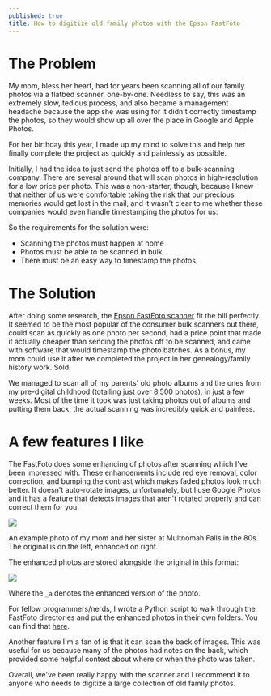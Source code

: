 ```yaml
---
published: true
title: How to digitize old family photos with the Epson FastFoto
---
```


# The Problem

My mom, bless her heart, had for years been scanning all of our family photos via a flatbed scanner, one-by-one. 
Needless to say, this was an extremely slow, tedious process, and also became a management headache because 
the app she was using for it didn't correctly timestamp the photos, so they would show up all over the place in Google and Apple Photos.

For her birthday this year, I made up my mind to solve this and help her finally complete the project as quickly and painlessly
as possible.

Initially, I had the idea to just send the photos off to a bulk-scanning company. There are several around that will 
scan photos in high-resolution for a low price per photo. This was a non-starter, though, because I knew that 
neither of us were comfortable taking the risk that our precious memories would get lost in the mail, and it wasn't clear to me 
whether these companies would even handle timestamping the photos for us.

So the requirements for the solution were:
* Scanning the photos must happen at home
* Photos must be able to be scanned in bulk
* There must be an easy way to timestamp the photos

# The Solution

After doing some research, the [Epson FastFoto scanner](https://www.amazon.com/Epson-FastFoto-FF-680W-Wireless-High-Speed/dp/B07DLX26BB/ref=sr_1_3?crid=2JZWCOFTDF6QU&keywords=epson+fastfoto&qid=1672699932&sprefix=epson+fastfot%2Caps%2C198&sr=8-3&ufe=app_do%3Aamzn1.fos.ac2169a1-b668-44b9-8bd0-5ec63b24bcb5)
fit the bill perfectly.
It seemed to be the most popular of the consumer bulk scanners out there, could scan as quickly as one photo per second, 
had a price point that made it actually cheaper than sending the photos off to be scanned, 
and came with software that would timestamp the photo batches. As a bonus, my mom could use it after we completed the project
in her genealogy/family history work. Sold.

We managed to scan all of my parents' old photo albums and the ones from my pre-digital childhood (totalling just over 8,500 photos), in just a few weeks.
Most of the time it took was just taking photos out of albums and putting them back; the actual scanning was incredibly
quick and painless.

# A few features I like

The FastFoto does some enhancing of photos after scanning which I've been impressed with.
These enhancements include red eye removal, color correction, and bumping the contrast which makes
faded photos look much better. It doesn't auto-rotate images, unfortunately,
but I use Google Photos and it has a feature that detects images that aren't rotated properly
and can correct them for you.

![]({{site.cdn_path}}/2023/01/02/original_enhanced.jpeg)

An example photo of my mom and her sister at Multnomah Falls in the 80s. 
The original is on the left, enhanced on right.

The enhanced photos are stored alongside the original in this format:

![]({{site.cdn_path}}/2023/01/02/enhancement_structure.png)

Where the `_a` denotes the enhanced version of the photo.

For fellow programmers/nerds, I wrote a Python script to walk through the FastFoto directories
and put the enhanced photos in their own folders. You can find that [here](https://github.com/davidmerrick/fastfoto-utils).

Another feature I'm a fan of is that it can scan the back of images. This was useful for us
because many of the photos had notes on the back, which provided some helpful context about where or when the photo was taken.

Overall, we've been really happy with the scanner and I recommend it to 
anyone who needs to digitize a large collection of old family photos.